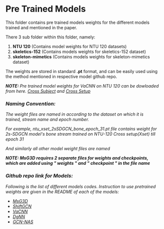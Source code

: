 # Pre Trained Models

This folder contains pre trained models weights for the different models trained and mentioned in the paper.

There 3 sub folder within this folder, namely:

1. <b>NTU 120</b> (Contains model weights for NTU 120 datasets)
2. <b>skeletics-152</b> (Contains models weights for skeletics-152 dataset)
3. <b>skeleton-mimetics</b> (Contains models weights for skeleton-mimetics dataset)

The weights are stored in standard <b>.pt</b> format, and can be easily used using the method mentioned in respective model github repo.

<i><b>NOTE: </b>Pre trained model weights for VaCNN on NTU 120 can be dowloaded from here. [Cross Subject](https://drive.google.com/file/d/1gbJ2c8TwqMdPQfdrZYAtCHMihx7P8tjx/view?usp=sharing) and [Cross Setup](https://drive.google.com/file/d/1PmdHy7kuP4LWSTYvurvpv0rUjCnf1Ava/view?usp=sharing)

### Naming Convention:

The weight files are named in according to the dataset on which it is trained, stream name and epoch number.

For example, <i>ntu_xset_2sSDGCN_bone_epoch_31.pt</i> file contains weight for 2s-SDGCN model's bone stream trained on NTU-120 Cross setup(Xset) till epoch 31

And similarly all other model weight files are named

<i><b>NOTE: MsG3D requires 2 separate files for weights and checkpoints, which are added using " weights " and " checkpoint " in the file name</i></b>


### Github repo link for Models:

Following is the list of different models codes. Instruction to use pretrained weights are given in the README of each of the models:

- [MsG3D](https://github.com/kenziyuliu/MS-G3D)
- [ShiftGCN](https://github.com/kchengiva/Shift-GCN)
- [VaCNN](https://github.com/microsoft/View-Adaptive-Neural-Networks-for-Skeleton-based-Human-Action-Recognition)
- [DgNN](https://github.com/kenziyuliu/Unofficial-DGNN-PyTorch)
- [GCN-NAS](https://github.com/xiaoiker/GCN-NAS)
